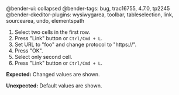 @bender-ui: collapsed
@bender-tags: bug, trac16755, 4.7.0, tp2245
@bender-ckeditor-plugins: wysiwygarea, toolbar, tableselection, link, sourcearea, undo, elementspath

1. Select two cells in the first row.
2. Press "Link" button or `Ctrl/Cmd + L`.
3. Set URL to "foo" and change protocol to "https://".
4. Press "OK".
5. Select only second cell.
6. Press "Link" button or `Ctrl/Cmd + L`.

**Expected:**
Changed values are shown.

**Unexpected:**
Default values are shown.
